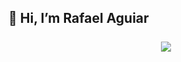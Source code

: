 <h2>👋 Hi, I’m Rafael Aguiar <br><br>
<div align="center">
 <a href="https://www.linkedin.com/in/rafael-aguiar-237422176/" target="_blank"><img src="https://img.shields.io/badge/-LinkedIn-%230077B5?style=for-the-badge&logo=linkedin&logoColor=white" target="_blank"></a>
</div>
